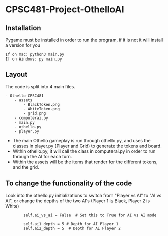 # CPSC481-Project-OthelloAI


## Installation
Pygame must be installed in order to run the program, if it is not it will install a version for you

```
If on mac: python3 main.py
If on Windows: py main.py
```

## Layout
The code is split into 4 main files. 
```
- Othello-CPSC481
    - assets 
        - BlackToken.png
        - WhiteToken.png
        - grid.png
    - computerai.py
    - main.py
    - othello.py
    - player.py
```

- The main Othello gameplay is run through othello.py, and uses the classes in player.py (Player and Grid) to generate the tokens and board. 
- Within othello.py, it will call the class in computerai.py in order to run through the AI for each turn. 
- Within the assets will be the items that render for the different tokens, and the grid. 


## To change the functionality of the code 
Look into the othello.py initializations to switch from "Player vs AI" to "AI vs AI", or change the depths of the two AI's (Player 1 is Black, Player 2 is White)
```
        self.ai_vs_ai = False  # Set this to True for AI vs AI mode

        self.ai1_depth = 5 # Depth for AI Player 1
        self.ai2_depth = 5  # Depth for AI Player 2
```


